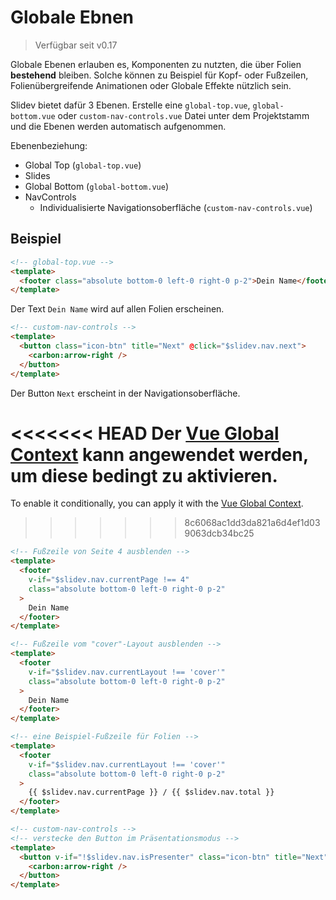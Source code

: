 # Globale Ebnen

> Verfügbar seit v0.17

Globale Ebenen erlauben es, Komponenten zu nutzten, die über Folien **bestehend** bleiben. Solche können zu Beispiel für Kopf- oder Fußzeilen, Folienübergreifende Animationen oder Globale Effekte nützlich sein. 


Slidev bietet dafür 3 Ebenen. Erstelle eine `global-top.vue`, `global-bottom.vue` oder `custom-nav-controls.vue` Datei unter dem Projektstamm und die Ebenen werden automatisch aufgenommen.


Ebenenbeziehung:

- Global Top (`global-top.vue`)
- Slides
- Global Bottom (`global-bottom.vue`)
- NavControls
  - Individualisierte Navigationsoberfläche (`custom-nav-controls.vue`)

## Beispiel

```html
<!-- global-top.vue -->
<template>
  <footer class="absolute bottom-0 left-0 right-0 p-2">Dein Name</footer>
</template>
```

Der Text `Dein Name` wird auf allen Folien erscheinen.

```html
<!-- custom-nav-controls -->
<template>
  <button class="icon-btn" title="Next" @click="$slidev.nav.next">
    <carbon:arrow-right />
  </button>
</template>
```

Der Button `Next` erscheint in der Navigationsoberfläche.

<<<<<<< HEAD
Der [Vue Global Context](/custom/vue-context) kann angewendet werden, um diese bedingt zu aktivieren.
=======
To enable it conditionally, you can apply it with the [Vue Global Context](/custom/vue-context).
>>>>>>> 8c6068ac1dd3da821a6d4ef1d039063dcb34bc25

```html
<!-- Fußzeile von Seite 4 ausblenden -->
<template>
  <footer
    v-if="$slidev.nav.currentPage !== 4"
    class="absolute bottom-0 left-0 right-0 p-2"
  >
    Dein Name
  </footer>
</template>
```

```html
<!-- Fußzeile vom "cover"-Layout ausblenden -->
<template>
  <footer
    v-if="$slidev.nav.currentLayout !== 'cover'"
    class="absolute bottom-0 left-0 right-0 p-2"
  >
    Dein Name
  </footer>
</template>
```

```html
<!-- eine Beispiel-Fußzeile für Folien -->
<template>
  <footer
    v-if="$slidev.nav.currentLayout !== 'cover'"
    class="absolute bottom-0 left-0 right-0 p-2"
  >
    {{ $slidev.nav.currentPage }} / {{ $slidev.nav.total }}
  </footer>
</template>
```

```html
<!-- custom-nav-controls -->
<!-- verstecke den Button im Präsentationsmodus -->
<template>
  <button v-if="!$slidev.nav.isPresenter" class="icon-btn" title="Next" @click="$slidev.nav.next">
    <carbon:arrow-right />
  </button>
</template>
```
